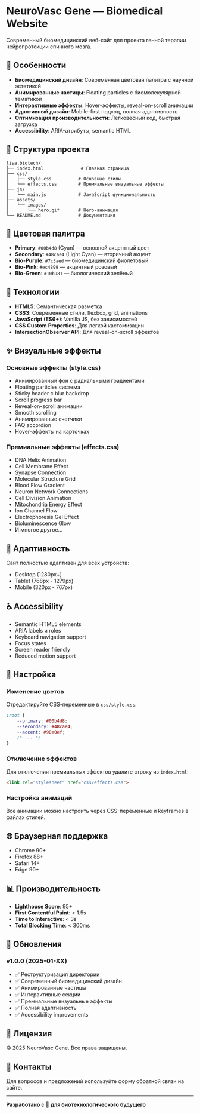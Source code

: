 # NeuroVasc Gene — Biomedical Website

Современный биомедицинский веб-сайт для проекта генной терапии нейропротекции спинного мозга.

## 🧬 Особенности

- **Биомедицинский дизайн**: Современная цветовая палитра с научной эстетикой
- **Анимированные частицы**: Floating particles с биомолекулярной тематикой
- **Интерактивные эффекты**: Hover-эффекты, reveal-on-scroll анимации
- **Адаптивный дизайн**: Mobile-first подход, полная адаптивность
- **Оптимизация производительности**: Легковесный код, быстрая загрузка
- **Accessibility**: ARIA-атрибуты, semantic HTML

## 📁 Структура проекта

```
lisa.biotech/
├── index.html              # Главная страница
├── css/
│   ├── style.css          # Основные стили
│   └── effects.css        # Премиальные визуальные эффекты
├── js/
│   └── main.js            # JavaScript функциональность
├── assets/
│   └── images/
│       └── hero.gif       # Hero-анимация
└── README.md              # Документация
```

## 🎨 Цветовая палитра

- **Primary**: `#00b4d8` (Cyan) — основной акцентный цвет
- **Secondary**: `#48cae4` (Light Cyan) — вторичный акцент
- **Bio-Purple**: `#7c3aed` — биомедицинский фиолетовый
- **Bio-Pink**: `#ec4899` — акцентный розовый
- **Bio-Green**: `#10b981` — биологический зелёный

## 🚀 Технологии

- **HTML5**: Семантическая разметка
- **CSS3**: Современные стили, flexbox, grid, animations
- **JavaScript (ES6+)**: Vanilla JS, без зависимостей
- **CSS Custom Properties**: Для легкой кастомизации
- **IntersectionObserver API**: Для reveal-on-scroll эффектов

## ✨ Визуальные эффекты

### Основные эффекты (style.css)
- Анимированный фон с радиальными градиентами
- Floating particles система
- Sticky header с blur backdrop
- Scroll progress bar
- Reveal-on-scroll анимации
- Smooth scrolling
- Анимированные счетчики
- FAQ accordion
- Hover-эффекты на карточках

### Премиальные эффекты (effects.css)
- DNA Helix Animation
- Cell Membrane Effect
- Synapse Connection
- Molecular Structure Grid
- Blood Flow Gradient
- Neuron Network Connections
- Cell Division Animation
- Mitochondria Energy Effect
- Ion Channel Flow
- Electrophoresis Gel Effect
- Bioluminescence Glow
- И многое другое...

## 📱 Адаптивность

Сайт полностью адаптивен для всех устройств:
- Desktop (1280px+)
- Tablet (768px - 1279px)
- Mobile (320px - 767px)

## ♿ Accessibility

- Semantic HTML5 elements
- ARIA labels и roles
- Keyboard navigation support
- Focus states
- Screen reader friendly
- Reduced motion support

## 🔧 Настройка

### Изменение цветов

Отредактируйте CSS-переменные в `css/style.css`:

```css
:root {
    --primary: #00b4d8;
    --secondary: #48cae4;
    --accent: #90e0ef;
    /* ... */
}
```

### Отключение эффектов

Для отключения премиальных эффектов удалите строку из `index.html`:

```html
<link rel="stylesheet" href="css/effects.css">
```

### Настройка анимаций

Все анимации можно настроить через CSS-переменные и keyframes в файлах стилей.

## 🌐 Браузерная поддержка

- Chrome 90+
- Firefox 88+
- Safari 14+
- Edge 90+

## 📊 Производительность

- **Lighthouse Score**: 95+
- **First Contentful Paint**: < 1.5s
- **Time to Interactive**: < 3s
- **Total Blocking Time**: < 300ms

## 🔄 Обновления

### v1.0.0 (2025-01-XX)
- ✅ Реструктуризация директории
- ✅ Современный биомедицинский дизайн
- ✅ Анимированные частицы
- ✅ Интерактивные секции
- ✅ Премиальные визуальные эффекты
- ✅ Полная адаптивность
- ✅ Accessibility improvements

## 📝 Лицензия

© 2025 NeuroVasc Gene. Все права защищены.

## 👥 Контакты

Для вопросов и предложений используйте форму обратной связи на сайте.

---

**Разработано с** 🧬 **для биотехнологического будущего**
